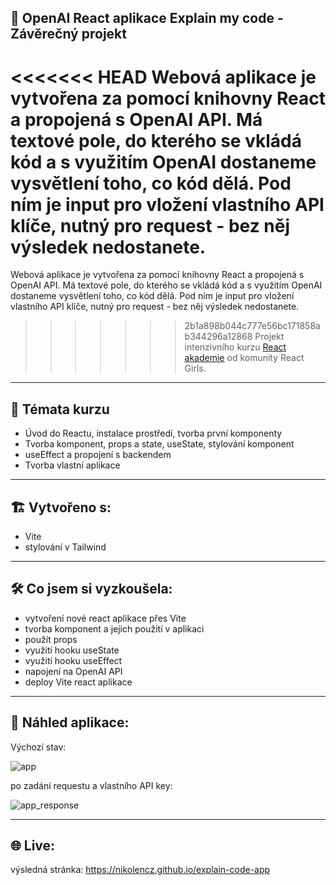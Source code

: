 ## 🧭  OpenAI React aplikace Explain my code - Závěrečný projekt

<<<<<<< HEAD
Webová aplikace je vytvořena za pomocí knihovny React a propojená s OpenAI API. Má textové pole, do kterého se vkládá kód a s využitím OpenAI dostaneme vysvětlení toho, co kód dělá. Pod ním je input pro vložení vlastního API klíče, nutný pro request - bez něj výsledek nedostanete.
=======
Webová aplikace je vytvořena za pomocí knihovny React a propojená s OpenAI API. 
Má textové pole, do kterého se vkládá kód a s využitím OpenAI dostaneme vysvětlení toho, co kód dělá.
Pod ním je input pro vložení vlastního API klíče, nutný pro request - bez něj výsledek nedostanete.
>>>>>>> 2b1a898b044c777e56bc171858ab344296a12868
Projekt intenzivního kurzu [React akademie](https://reactgirls.com/akademie) od komunity React Girls.

---

## 📜 Témata kurzu

- Úvod do Reactu, instalace prostředí, tvorba první komponenty
- Tvorba komponent, props a state, useState, stylování komponent
- useEffect a propojení s backendem
- Tvorba vlastní aplikace

---

## 🏗️ Vytvořeno s:

- Vite
- stylování v Tailwind

---

## 🛠️ Co jsem si vyzkoušela:

- vytvoření nové react aplikace přes Vite
- tvorba komponent a jejich použití v aplikaci
- použít props
- využití hooku useState
- využití hooku useEffect
- napojení na OpenAI API
- deploy Vite react aplikace

---


 ## 👀 Náhled aplikace:

Výchozí stav:

![app](https://github.com/NikoLenCZ/explain-code-app/assets/55710950/7118f6fe-acc4-4cd7-8076-484eed7fffb6)



po zadání requestu a vlastního API key:

![app_response](https://github.com/NikoLenCZ/explain-code-app/assets/55710950/605ab382-fb0a-4b3f-b1c6-302e9c1acb9d)



---

 ## 🌐 Live:

výsledná stránka: https://nikolencz.github.io/explain-code-app


